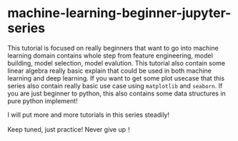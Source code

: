 # machine-learning-beginner-jupyter-series

This tutorial is focused on really beginners that want to go into machine learning domain contains whole step from feature engineering, model building, model selection, model evalution. This tutorial also contain some linear algebra really basic explain that could be used in both machine learning and deep learning. If you want to get some plot usecase that this series also contain really basic use case using `matplotlib` and `seaborn`. If you are just beginner to python, this also contains some data structures in pure python implement!

I will put more and more tutorials in this series steadily! 

Keep tuned, just practice! Never give up！
